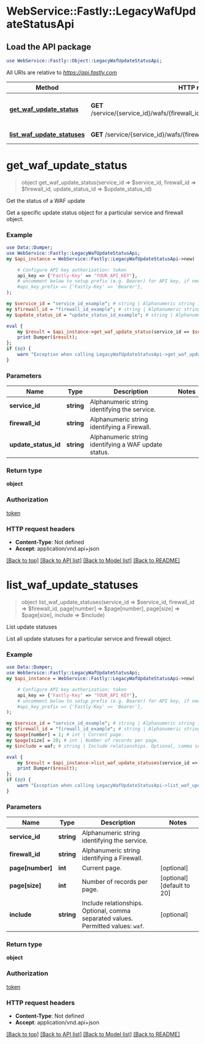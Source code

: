 # WebService::Fastly::LegacyWafUpdateStatusApi

## Load the API package
```perl
use WebService::Fastly::Object::LegacyWafUpdateStatusApi;
```

All URIs are relative to *https://api.fastly.com*

Method | HTTP request | Description
------------- | ------------- | -------------
[**get_waf_update_status**](LegacyWafUpdateStatusApi.md#get_waf_update_status) | **GET** /service/{service_id}/wafs/{firewall_id}/update_statuses/{update_status_id} | Get the status of a WAF update
[**list_waf_update_statuses**](LegacyWafUpdateStatusApi.md#list_waf_update_statuses) | **GET** /service/{service_id}/wafs/{firewall_id}/update_statuses | List update statuses


# **get_waf_update_status**
> object get_waf_update_status(service_id => $service_id, firewall_id => $firewall_id, update_status_id => $update_status_id)

Get the status of a WAF update

Get a specific update status object for a particular service and firewall object.

### Example
```perl
use Data::Dumper;
use WebService::Fastly::LegacyWafUpdateStatusApi;
my $api_instance = WebService::Fastly::LegacyWafUpdateStatusApi->new(

    # Configure API key authorization: token
    api_key => {'Fastly-Key' => 'YOUR_API_KEY'},
    # uncomment below to setup prefix (e.g. Bearer) for API key, if needed
    #api_key_prefix => {'Fastly-Key' => 'Bearer'},
);

my $service_id = "service_id_example"; # string | Alphanumeric string identifying the service.
my $firewall_id = "firewall_id_example"; # string | Alphanumeric string identifying a Firewall.
my $update_status_id = "update_status_id_example"; # string | Alphanumeric string identifying a WAF update status.

eval {
    my $result = $api_instance->get_waf_update_status(service_id => $service_id, firewall_id => $firewall_id, update_status_id => $update_status_id);
    print Dumper($result);
};
if ($@) {
    warn "Exception when calling LegacyWafUpdateStatusApi->get_waf_update_status: $@\n";
}
```

### Parameters

Name | Type | Description  | Notes
------------- | ------------- | ------------- | -------------
 **service_id** | **string**| Alphanumeric string identifying the service. | 
 **firewall_id** | **string**| Alphanumeric string identifying a Firewall. | 
 **update_status_id** | **string**| Alphanumeric string identifying a WAF update status. | 

### Return type

**object**

### Authorization

[token](../README.md#token)

### HTTP request headers

 - **Content-Type**: Not defined
 - **Accept**: application/vnd.api+json

[[Back to top]](#) [[Back to API list]](../README.md#documentation-for-api-endpoints) [[Back to Model list]](../README.md#documentation-for-models) [[Back to README]](../README.md)

# **list_waf_update_statuses**
> object list_waf_update_statuses(service_id => $service_id, firewall_id => $firewall_id, page[number] => $page[number], page[size] => $page[size], include => $include)

List update statuses

List all update statuses for a particular service and firewall object.

### Example
```perl
use Data::Dumper;
use WebService::Fastly::LegacyWafUpdateStatusApi;
my $api_instance = WebService::Fastly::LegacyWafUpdateStatusApi->new(

    # Configure API key authorization: token
    api_key => {'Fastly-Key' => 'YOUR_API_KEY'},
    # uncomment below to setup prefix (e.g. Bearer) for API key, if needed
    #api_key_prefix => {'Fastly-Key' => 'Bearer'},
);

my $service_id = "service_id_example"; # string | Alphanumeric string identifying the service.
my $firewall_id = "firewall_id_example"; # string | Alphanumeric string identifying a Firewall.
my $page[number] = 1; # int | Current page.
my $page[size] = 20; # int | Number of records per page.
my $include = waf; # string | Include relationships. Optional, comma separated values. Permitted values: `waf`. 

eval {
    my $result = $api_instance->list_waf_update_statuses(service_id => $service_id, firewall_id => $firewall_id, page[number] => $page[number], page[size] => $page[size], include => $include);
    print Dumper($result);
};
if ($@) {
    warn "Exception when calling LegacyWafUpdateStatusApi->list_waf_update_statuses: $@\n";
}
```

### Parameters

Name | Type | Description  | Notes
------------- | ------------- | ------------- | -------------
 **service_id** | **string**| Alphanumeric string identifying the service. | 
 **firewall_id** | **string**| Alphanumeric string identifying a Firewall. | 
 **page[number]** | **int**| Current page. | [optional] 
 **page[size]** | **int**| Number of records per page. | [optional] [default to 20]
 **include** | **string**| Include relationships. Optional, comma separated values. Permitted values: `waf`.  | [optional] 

### Return type

**object**

### Authorization

[token](../README.md#token)

### HTTP request headers

 - **Content-Type**: Not defined
 - **Accept**: application/vnd.api+json

[[Back to top]](#) [[Back to API list]](../README.md#documentation-for-api-endpoints) [[Back to Model list]](../README.md#documentation-for-models) [[Back to README]](../README.md)

